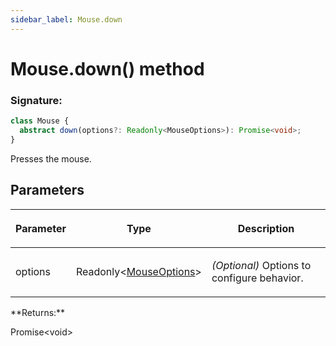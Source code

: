 ```yaml
---
sidebar_label: Mouse.down
---
```


# Mouse.down() method

### Signature:

```typescript
class Mouse {
  abstract down(options?: Readonly<MouseOptions>): Promise<void>;
}
```

Presses the mouse.

## Parameters

<table><thead><tr><th>

Parameter

</th><th>

Type

</th><th>

Description

</th></tr></thead>
<tbody><tr><td>

options

</td><td>

Readonly&lt;[MouseOptions](./puppeteer.mouseoptions.md)&gt;

</td><td>

_(Optional)_ Options to configure behavior.

</td></tr>
</tbody></table>
**Returns:**

Promise&lt;void&gt;
